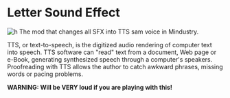 # Letter Sound Effect
![h](https://repository-images.githubusercontent.com/343412426/468f6e00-7ae0-11eb-8325-8c6c3bbfe5a5)
The mod that changes all SFX into TTS sam voice in Mindustry.

TTS, or text-to-speech, is the digitized audio rendering of computer text into speech. TTS software can "read" text from a document, Web page or e-Book, generating synthesized speech through a computer's speakers. Proofreading with TTS allows the author to catch awkward phrases, missing words or pacing problems.

**WARNING: Will be VERY loud if you are playing with this!**
